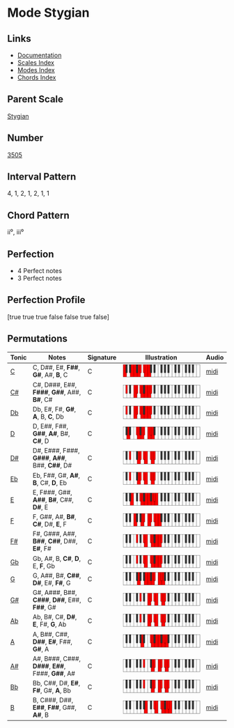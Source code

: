 # Mode Stygian

## Links

- [Documentation](index.md)
- [Scales Index](Scales.md)
- [Modes Index](Modes.md)
- [Chords Index](Chords.md)

## Parent Scale

[Stygian](ScaleStygian.md)

## Number

[3505](https://ianring.com/musictheory/scales/3505)

## Interval Pattern

4, 1, 2, 1, 2, 1, 1

## Chord Pattern

ii⁰, iii⁰

## Perfection

- 4 Perfect notes
- 3 Perfect notes

## Perfection Profile

[true true true false false true false]

## Permutations

| Tonic | Notes | Signature | Illustration | Audio |
|-------|-------|-----------|--------------|-------|
| [C](ModeCNaturalStygian.md) | C, D##, E#, **F##**, **G#**, A#, **B**, C | C | ![CNaturalStygian](ModeCNaturalStygian.png) | [midi](https://github.com/edipermadi/music/blob/main/docs/ModeCNaturalStygian.mid?raw=true) |
| [C#](ModeCSharpStygian.md) | C#, D###, E##, **F###**, **G##**, A##, **B#**, C# | C | ![CSharpStygian](ModeCSharpStygian.png) | [midi](https://github.com/edipermadi/music/blob/main/docs/ModeCSharpStygian.mid?raw=true) |
| [Db](ModeDFlatStygian.md) | Db, E#, F#, **G#**, **A**, B, **C**, Db | C | ![DFlatStygian](ModeDFlatStygian.png) | [midi](https://github.com/edipermadi/music/blob/main/docs/ModeDFlatStygian.mid?raw=true) |
| [D](ModeDNaturalStygian.md) | D, E##, F##, **G##**, **A#**, B#, **C#**, D | C | ![DNaturalStygian](ModeDNaturalStygian.png) | [midi](https://github.com/edipermadi/music/blob/main/docs/ModeDNaturalStygian.mid?raw=true) |
| [D#](ModeDSharpStygian.md) | D#, E###, F###, **G###**, **A##**, B##, **C##**, D# | C | ![DSharpStygian](ModeDSharpStygian.png) | [midi](https://github.com/edipermadi/music/blob/main/docs/ModeDSharpStygian.mid?raw=true) |
| [Eb](ModeEFlatStygian.md) | Eb, F##, G#, **A#**, **B**, C#, **D**, Eb | C | ![EFlatStygian](ModeEFlatStygian.png) | [midi](https://github.com/edipermadi/music/blob/main/docs/ModeEFlatStygian.mid?raw=true) |
| [E](ModeENaturalStygian.md) | E, F###, G##, **A##**, **B#**, C##, **D#**, E | C | ![ENaturalStygian](ModeENaturalStygian.png) | [midi](https://github.com/edipermadi/music/blob/main/docs/ModeENaturalStygian.mid?raw=true) |
| [F](ModeFNaturalStygian.md) | F, G##, A#, **B#**, **C#**, D#, **E**, F | C | ![FNaturalStygian](ModeFNaturalStygian.png) | [midi](https://github.com/edipermadi/music/blob/main/docs/ModeFNaturalStygian.mid?raw=true) |
| [F#](ModeFSharpStygian.md) | F#, G###, A##, **B##**, **C##**, D##, **E#**, F# | C | ![FSharpStygian](ModeFSharpStygian.png) | [midi](https://github.com/edipermadi/music/blob/main/docs/ModeFSharpStygian.mid?raw=true) |
| [Gb](ModeGFlatStygian.md) | Gb, A#, B, **C#**, **D**, E, **F**, Gb | C | ![GFlatStygian](ModeGFlatStygian.png) | [midi](https://github.com/edipermadi/music/blob/main/docs/ModeGFlatStygian.mid?raw=true) |
| [G](ModeGNaturalStygian.md) | G, A##, B#, **C##**, **D#**, E#, **F#**, G | C | ![GNaturalStygian](ModeGNaturalStygian.png) | [midi](https://github.com/edipermadi/music/blob/main/docs/ModeGNaturalStygian.mid?raw=true) |
| [G#](ModeGSharpStygian.md) | G#, A###, B##, **C###**, **D##**, E##, **F##**, G# | C | ![GSharpStygian](ModeGSharpStygian.png) | [midi](https://github.com/edipermadi/music/blob/main/docs/ModeGSharpStygian.mid?raw=true) |
| [Ab](ModeAFlatStygian.md) | Ab, B#, C#, **D#**, **E**, F#, **G**, Ab | C | ![AFlatStygian](ModeAFlatStygian.png) | [midi](https://github.com/edipermadi/music/blob/main/docs/ModeAFlatStygian.mid?raw=true) |
| [A](ModeANaturalStygian.md) | A, B##, C##, **D##**, **E#**, F##, **G#**, A | C | ![ANaturalStygian](ModeANaturalStygian.png) | [midi](https://github.com/edipermadi/music/blob/main/docs/ModeANaturalStygian.mid?raw=true) |
| [A#](ModeASharpStygian.md) | A#, B###, C###, **D###**, **E##**, F###, **G##**, A# | C | ![ASharpStygian](ModeASharpStygian.png) | [midi](https://github.com/edipermadi/music/blob/main/docs/ModeASharpStygian.mid?raw=true) |
| [Bb](ModeBFlatStygian.md) | Bb, C##, D#, **E#**, **F#**, G#, **A**, Bb | C | ![BFlatStygian](ModeBFlatStygian.png) | [midi](https://github.com/edipermadi/music/blob/main/docs/ModeBFlatStygian.mid?raw=true) |
| [B](ModeBNaturalStygian.md) | B, C###, D##, **E##**, **F##**, G##, **A#**, B | C | ![BNaturalStygian](ModeBNaturalStygian.png) | [midi](https://github.com/edipermadi/music/blob/main/docs/ModeBNaturalStygian.mid?raw=true) |
